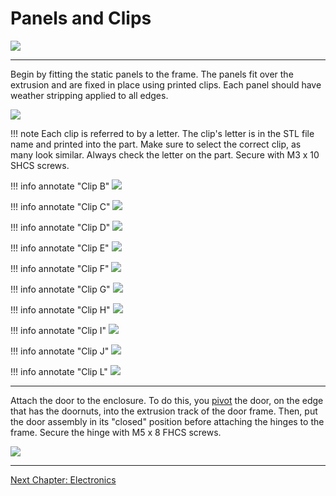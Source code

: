 # Panels and Clips

![](../img/30_1.png)

---

Begin by fitting the static panels to the frame. The panels fit over the extrusion and are fixed in place using printed clips. Each panel should have weather stripping applied to all edges.

![](../img/30_s1.png)


!!! note
    Each clip is referred to by a letter. The clip's letter is in the STL file name and printed into the part. Make sure to select the correct clip, as many look similar. Always check the letter on the part. Secure with M3 x 10 SHCS screws.

!!! info annotate "Clip B"
    ![](../img/30_clip_B.png)

!!! info annotate "Clip C"
    ![](../img/30_clip_C.png)

!!! info annotate "Clip D"
    ![](../img/30_clip_D.png)

!!! info annotate "Clip E"
    ![](../img/30_clip_E.png)

!!! info annotate "Clip F"
    ![](../img/30_clip_F.png)

!!! info annotate "Clip G"
    ![](../img/30_clip_G.png)

!!! info annotate "Clip H"
    ![](../img/30_clip_H.png)

!!! info annotate "Clip I"
    ![](../img/30_clip_I.png)

!!! info annotate "Clip J"
    ![](../img/30_clip_J.png)

!!! info annotate "Clip L"
    ![](../img/30_clip_L.png)

---

Attach the door to the enclosure. To do this, you [pivot](https://imgur.com/pivot-Zei0mk9) the door, on the edge that has the doornuts, into the extrusion track of the door frame. Then, put the door assembly in its "closed" position before attaching the hinges to the frame. Secure the hinge with M5 x 8 FHCS screws.

![](../img/30_s2.png)

---

[Next Chapter: Electronics](./40_electronics.md)